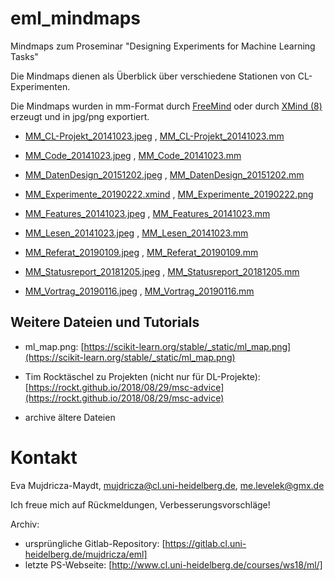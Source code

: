 # eml_mindmaps

Mindmaps zum Proseminar "Designing Experiments for Machine Learning Tasks"

Die Mindmaps dienen als Überblick über verschiedene Stationen von CL-Experimenten.

Die Mindmaps wurden in mm-Format durch [FreeMind](http://freemind.sourceforge.net/wiki/index.php/Main_Page) oder durch [XMind (8)](https://www.xmind.net/) erzeugt und in jpg/png exportiert.

* [MM_CL-Projekt_20141023.jpeg](MM_CL-Projekt_20141023.jpeg)
, [MM_CL-Projekt_20141023.mm](MM_CL-Projekt_20141023.mm)

* [MM_Code_20141023.jpeg](MM_Code_20141023.jpeg)
, [MM_Code_20141023.mm](MM_Code_20141023.mm)

* [MM_DatenDesign_20151202.jpeg](MM_DatenDesign_20151202.jpeg)
, [MM_DatenDesign_20151202.mm](MM_DatenDesign_20151202.mm)

* [MM_Experimente_20190222.xmind](MM_Experimente_20190222.xmind)
, [MM_Experimente_20190222.png](MM_Experimente_20190222.png)

* [MM_Features_20141023.jpeg](MM_Features_20141023.jpeg)
, [MM_Features_20141023.mm](MM_Features_20141023.mm)

* [MM_Lesen_20141023.jpeg](MM_Lesen_20141023.jpeg)
, [MM_Lesen_20141023.mm](MM_Lesen_20141023.mm)

* [MM_Referat_20190109.jpeg](MM_Referat_20190109.jpeg)
, [MM_Referat_20190109.mm](MM_Referat_20190109.mm)

* [MM_Statusreport_20181205.jpeg](MM_Statusreport_20181205.jpeg)
, [MM_Statusreport_20181205.mm](MM_Statusreport_20181205.mm)

* [MM_Vortrag_20190116.jpeg](MM_Vortrag_20190116.jpeg)
, [MM_Vortrag_20190116.mm](MM_Vortrag_20190116.mm)


## Weitere Dateien und Tutorials

* ml_map.png: [https://scikit-learn.org/stable/_static/ml_map.png](https://scikit-learn.org/stable/_static/ml_map.png)
* Tim Rocktäschel zu Projekten (nicht nur für DL-Projekte): [https://rockt.github.io/2018/08/29/msc-advice](https://rockt.github.io/2018/08/29/msc-advice)

* archive
  ältere Dateien

# Kontakt

Eva Mujdricza-Maydt, [mujdricza@cl.uni-heidelberg.de](mailto:mujdricza@cl.uni-heidelberg.de), [me.levelek@gmx.de](mailto:me.levelek@gmx.de)

Ich freue mich auf Rückmeldungen, Verbesserungsvorschläge!

Archiv:
* ursprüngliche Gitlab-Repository: [https://gitlab.cl.uni-heidelberg.de/mujdricza/eml]
* letzte PS-Webseite: [http://www.cl.uni-heidelberg.de/courses/ws18/ml/]
